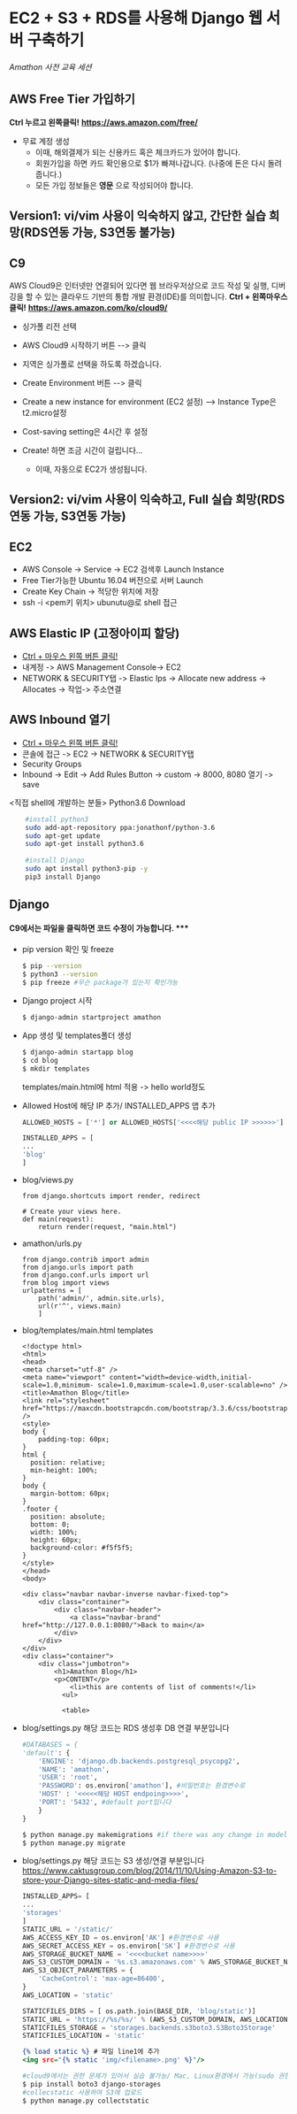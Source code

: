 # EC2 + S3 + RDS를 사용해 Django 웹 서버 구축하기
###### Amathon 사전 교육 세션

## AWS Free Tier 가입하기

**Ctrl 누르고 왼쪽클릭!**
**https://aws.amazon.com/free/**

* 무료 계정 생성
    - 이때, 해외결제가 되는 신용카드 혹은 체크카드가 있어야 합니다.
    - 회원가입을 하면 카드 확인용으로 $1가 빠져나갑니다. (나중에 돈은 다시 돌려줍니다.)
    - 모든 가입 정보들은 **영문** 으로 작성되어야 합니다.

## Version1: vi/vim 사용이 익숙하지 않고, 간단한 실습 희망(RDS연동 가능, S3연동 불가능)
## C9

AWS Cloud9은 인터넷만 연결되어 있다면 웹 브라우저상으로 코드 작성 및 실행, 디버깅을 할 수 있는 클라우드 기반의 통합 개발 환경(IDE)를 의미합니다.
**Ctrl + 왼쪽마우스 클릭!**
**https://aws.amazon.com/ko/cloud9/**
<br>

* 싱가폴 리전 선택

* AWS Cloud9 시작하기 버튼 --> 클릭
* 지역은 싱가폴로 선택을 하도록 하겠습니다.
* Create Environment 버튼 --> 클릭
* Create a new instance for environment (EC2 설정) --> Instance Type은 t2.micro설정
* Cost-saving setting은 4시간 후 설정
* Create! 하면 조금 시간이 걸립니다...
    * 이때, 자동으로 EC2가 생성됩니다.

## Version2: vi/vim 사용이 익숙하고, Full 실습 희망(RDS연동 가능, S3연동 가능)
## EC2
* AWS Console -> Service -> EC2 검색후 Launch Instance
* Free Tier가능한 Ubuntu 16.04 버전으로 서버 Launch
* Create Key Chain -> 적당한 위치에 저장
* ssh -i <pem키 위치> ubunutu@<public ip>로 shell 접근

## AWS Elastic IP (고정아이피 할당)
* [Ctrl + 마우스 왼쪽 버튼 클릭!](https://aws.amazon.com/ko/)
* 내계정 -> AWS Management Console-> EC2
* NETWORK & SECURITY탭 -> Elastic Ips -> Allocate new address -> Allocates -> 작업-> 주소연결

## AWS Inbound 열기
* [Ctrl + 마우스 왼쪽 버튼 클릭!](https://aws.amazon.com/ko/)
* 콘솔에 접근  -> EC2 -> NETWORK & SECURITY탭
* Security Groups
* Inbound -> Edit  -> Add Rules Button -> custom -> 8000, 8080 열기 -> save

<직접 shell에 개발하는 분들>
Python3.6 Download
``` bash
    #install python3
    sudo add-apt-repository ppa:jonathonf/python-3.6
    sudo apt-get update
    sudo apt-get install python3.6
    
    #install Django
    sudo apt install python3-pip -y
    pip3 install Django
```

## Django
#### C9에서는 파일을 클릭하면 코드 수정이 가능합니다. ***
* pip version 확인 및 freeze
    ```bash
    $ pip --version
    $ python3 --version
    $ pip freeze #무슨 package가 있는지 확인가능
    ```
    
* Django project 시작
    ```bash
    $ django-admin startproject amathon
    ```
    
* App 생성 및 templates폴더 생성
    ```bash
    $ django-admin startapp blog
    $ cd blog
    $ mkdir templates
    ```
    templates/main.html에 html 적용 -> hello world정도
    
* Allowed Host에 해당 IP 추가/ INSTALLED_APPS 앱 추가
    ```amathon/settings.py
    ALLOWED_HOSTS = ['*'] or ALLOWED_HOSTS['<<<<해당 public IP >>>>>>']
    
    INSTALLED_APPS = [
    ...
    'blog'
    ]
    ```
* blog/views.py
    ```
    from django.shortcuts import render, redirect

    # Create your views here.
    def main(request):
        return render(request, "main.html")
    ```

* amathon/urls.py
    ```
    from django.contrib import admin
    from django.urls import path
    from django.conf.urls import url
    from blog import views
    urlpatterns = [
        path('admin/', admin.site.urls),
        url(r'^', views.main)
        ]
    ```

* blog/templates/main.html
templates 
    ```
    <!doctype html>
    <html>
    <head>
    <meta charset="utf-8" />
    <meta name="viewport" content="width=device-width,initial-scale=1.0,minimum- scale=1.0,maximum-scale=1.0,user-scalable=no" />
    <title>Amathon Blog</title>
    <link rel="stylesheet" href="https://maxcdn.bootstrapcdn.com/bootstrap/3.3.6/css/bootstrap.min.css" />
    <style>
    body {
        padding-top: 60px;
    }
    html {
      position: relative;
      min-height: 100%;
    }
    body {
      margin-bottom: 60px;
    }
    .footer {
      position: absolute;
      bottom: 0;
      width: 100%;
      height: 60px;
      background-color: #f5f5f5;
    }
    </style>
    </head>
    <body>

    <div class="navbar navbar-inverse navbar-fixed-top">
        <div class="container">
            <div class="navbar-header">
                <a class="navbar-brand" href="http://127.0.0.1:8080/">Back to main</a>
            </div>
        </div>
    </div>
    <div class="container">
        <div class="jumbotron">
            <h1>Amathon Blog</h1>
            <p>CONTENT</p>
                <li>this are contents of list of comments!</li>
              <ul>

              <table>
  ```

* blog/settings.py
해당 코드는 RDS 생성후 DB 연결 부분입니다
    ``` amathon/settings.py
    #DATABASES = {
    'default': {
        'ENGINE': 'django.db.backends.postgresql_psycopg2',
        'NAME': 'amathon',
        'USER': 'root',
        'PASSWORD': os.environ['amathon'], #비밀번호는 환경변수로
        'HOST' : '<<<<<해당 HOST endpoing>>>>',
        'PORT': '5432', #default port입니다
        }
    }
    ```
    
    ``` bash
    $ python manage.py makemigrations #if there was any change in models.py file
    $ python manage.py migrate
    ```

* blog/settings.py
해당 코드는 S3 생성/연결 부분입니다
https://www.caktusgroup.com/blog/2014/11/10/Using-Amazon-S3-to-store-your-Django-sites-static-and-media-files/
    ``` amathon/settings.py
    INSTALLED_APPS= [
    ...
    'storages'
    ]
    STATIC_URL = '/static/'
    AWS_ACCESS_KEY_ID = os.environ['AK'] #환경변수로 사용
    AWS_SECRET_ACCESS_KEY = os.environ['SK'] #환경변수로 사용
    AWS_STORAGE_BUCKET_NAME = '<<<<bucket name>>>>'
    AWS_S3_CUSTOM_DOMAIN = '%s.s3.amazonaws.com' % AWS_STORAGE_BUCKET_NAME
    AWS_S3_OBJECT_PARAMETERS = {
        'CacheControl': 'max-age=86400',
    }
    AWS_LOCATION = 'static'

    STATICFILES_DIRS = [ os.path.join(BASE_DIR, 'blog/static')]
    STATIC_URL = 'https://%s/%s/' % (AWS_S3_CUSTOM_DOMAIN, AWS_LOCATION)
    STATICFILES_STORAGE = 'storages.backends.s3boto3.S3Boto3Storage'
    STATICFILES_LOCATION = 'static'
    ```
    ```blog/templates/main.html
    {% load static %} # 파일 line1에 추가
    <img src="{% static 'img/<filename>.png' %}"/> 
    ```
    
    ``` bash
    #cloud9에서는 권한 문제가 있어서 실습 불가능/ Mac, Linux환경에서 가능(sudo 권한) 
    $ pip install boto3 django-storages
    #collecstatic 사용하여 S3에 업로드
    $ python manage.py collectstatic 
    ```
